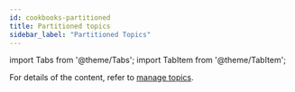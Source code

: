 ```yaml
---
id: cookbooks-partitioned
title: Partitioned topics
sidebar_label: "Partitioned Topics"
---
```


import Tabs from '@theme/Tabs';
import TabItem from '@theme/TabItem';

For details of the content, refer to [manage topics](admin-api-topics).